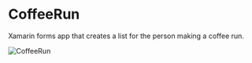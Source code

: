 # CoffeeRun
Xamarin forms app that creates a list for the person making a coffee run. 

![CoffeeRun](https://github.com/Mav24/mav24.github.io/tree/master/images/CoffeeRun.png)
